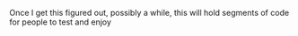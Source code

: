 Once I get this figured out, possibly a while, this will hold segments of code for people to test and enjoy
